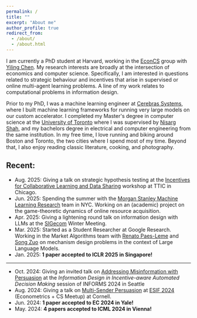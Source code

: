 ```yaml
---
permalink: /
title: ""
excerpt: "About me"
author_profile: true
redirect_from: 
  - /about/
  - /about.html
---
```


I am currently a PhD student at Harvard, working in the [EconCS](https://econcs.seas.harvard.edu/) group with [Yiling Chen](https://yiling.seas.harvard.edu/). My research interests are broadly at the intersection of economics and computer science. Specifically, I am interested in questions related to strategic behaviour and incentives that arise in supervised or online multi-agent learning problems. A line of my work relates to computational problems in information design. 

Prior to my PhD, I was a machine learning engineer at [Cerebras Systems](https://www.cerebras.net/), where I built machine learning frameworks for running very large models on our custom accelerator. I completed my Master's degree in computer science at the [University of Toronto](https://web.cs.toronto.edu) where I was supervised by [Nisarg Shah](http://www.cs.toronto.edu/~nisarg/), and my bachelors degree in electrical and computer engineering from the same institution. In my free time, I love running and biking around Boston and Toronto, the two cities where I spend most of my time. Beyond that, I also enjoy reading classic literature, cooking, and photography.

## Recent:
- Aug. 2025: Giving a talk on strategic hypothesis testing at the [Incentives for Collaborative Learning and Data Sharing](https://sites.google.com/ttic.edu/incentivesdatasharing/home) workshop at TTIC in Chicago. 
- Jun. 2025: Spending the summer with the [Morgan Stanley Machine Learning Research](https://www.morganstanley.com/about-us/technology/machine-learning-research-team) team in NYC. Working on an (academic) project on the game-theoretic dynamics of online resource acquisition. 
- Apr. 2025: Giving a lightening round talk on information design with LLMs at the [SIGecom](https://www.sigecom.org/meetings/winter25/) Winter Meeting.
- Mar. 2025: Started as a Student Researcher at Google Research. Working in the Market Algorithms team with [Renato Paes-Leme](https://www.renatoppl.com/) and [Song Zuo](https://sites.google.com/view/songzuo) on mechanism design problems in the context of Large Language Models.
- Jan. 2025: **1 paper accepted to ICLR 2025 in Singapore!**

---

- Oct. 2024: Giving an invited talk on [Addressing Misinformation with Persuasion](https://arxiv.org/abs/2310.12065) at the *Information Design in Incentive-aware Automated Decision Making* session of INFORMS 2024 in Seattle
- Aug. 2024: Giving a talk on [Multi-Sender Persuasion](https://arxiv.org/abs/2402.04971) at [ESIF 2024](https://www.econometricsociety.org/regional-activities/schedule/2024/08/13/2024-ESIFEconomics-and-AIML-Meeting) (Econometrics + CS Meetup) at Cornell.
- Jun. 2024: **1 paper accepted to EC 2024 in Yale!**
- May. 2024: **4 papers accepted to ICML 2024 in Vienna!**

<!---

Recent 
======
* **2024**
  * Our paper [Equilibrium of Data Markets with Externality](https://arxiv.org/abs/2302.08012) was accepted at ICML 2024!
  * Our paper [Multi-Sender Persuasion - A Computational Perspective](https://arxiv.org/abs/2402.04971) was accpeted at ICML 2024!
  * Our paper [A Persuasive Approach to Combating Misinformation](https://arxiv.org/abs/2310.12065) was accepted at ICML 2024!
  * Our paper [Social Environment Design](https://arxiv.org/pdf/2402.14090) was accepted at ICML 2024!
    
* **2023**
  * Our paper [Proportionally Fair Online Allocation of Public Goods with Predictions](https://arxiv.org/abs/2209.15305) was accepted at IJCAI 2023!
   
* **2022**
  * I joined the [EconCS](https://econcs.seas.harvard.edu/) group at Harvard to start my PhD, and work with [Yiling Chen](https://yiling.seas.harvard.edu/). 
  
* **2021**
  * Our paper, [Fair Algorithms for Multi-Agent Multi-Armed Bandits](https://arxiv.org/abs/2007.06699), was accepted at NeurIPS 2021!
  
* **2020**
    * Our paper, [The Effect of Strategic Noise on Linear Regression](https://arxiv.org/abs/2007.07316), was accepted at AAMAS 2020!
    * Our paper, [Designing Fairly Fair Classifiers via Economic Fairness Notions](https://safwanhossain.github.io/files/envy_equity.pdf), was accepted at WWW 2020 with Oral!
    * Our paper, [Analyzing Text Specific vs Blackbox Fairness Algorithms in Multimodal Clinical NLP](https://safwanhossain.github.io/files/clinical_nlp.pdf), was selected as the best short paper at the 3rd Clinical Natural Language Processing Workshop at EMNLP!
    * I have joined [Cerebras Systems](https://www.cerebras.net/) as a Machine Learning Engineer! Cerebras builds the world's most powerful chip using wafer-scale integration to accelerate artificial intelligence by orders of magnitude. I will be initially working on the ML Frameworks team to provide integration with libraries like pyTorch and Tensorflow.
    * Our paper, [The surprising power of hiding information in facility location](https://safwanhossain.github.io/files/hiding.pdf), was accepted at AAAI 2020!
   
* **2019**
    * Our paper, *JacNet: Learning Functions with Structured Jacobians* was accepted at the Invertible Neural Nets and Normalizing Flows workshop at ICML 2019!
    * Our paper, *Generative Adversarial Networks for text using word2vec intermediaries* was accepted at the 4th Workshop on Representation Learning at ACL 2019!
    * Our paper, *The surprising power of hiding information in facility location*, was accepted at AAAI 2020! [paper](https://safwanhossain.github.io/files/hiding.pdf)
    * Began my internship at [Xanadu](https://www.xanadu.ai/), a quantum computing research firm, as part of a Mitacs internship. I am investigating the potential of multiple quantum circuits connected classically for machine learning applications
-->
